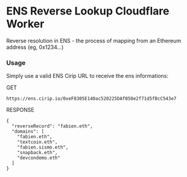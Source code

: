 # ENS Reverse Lookup Cloudflare Worker

Reverse resolution in ENS - the process of mapping from an Ethereum address (eg, 0x1234...)

### Usage
Simply use a valid ENS Cirip URL to receive the ens informations:

GET
```
https://ens.cirip.io/0xeF8305E140ac520225DAf050e2f71d5fBcC543e7
```
RESPONSE
```
{
  "reverseRecord": "fabien.eth",
  "domains": [
    "fabien.eth",
    "textcoin.eth",
    "fabien.sismo.eth",
    "snapback.eth",
    "devcondemo.eth"
  ]
}
```
